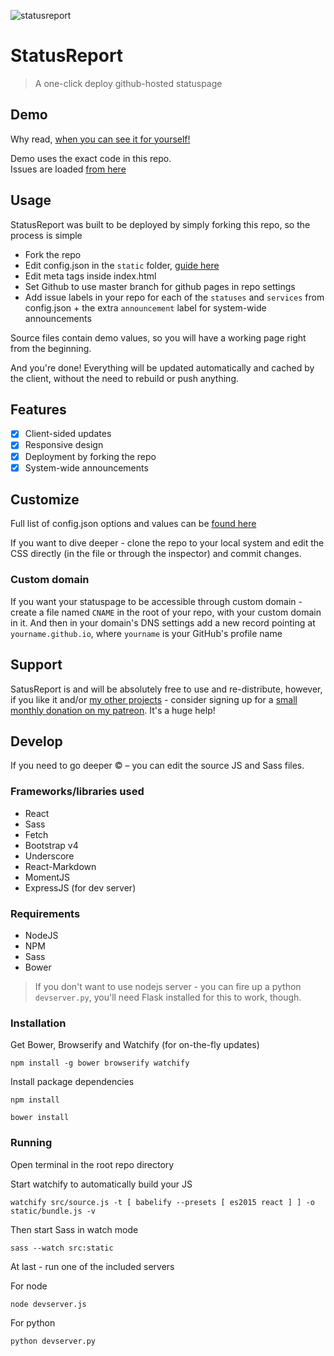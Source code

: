![statusreport](http://i.imgur.com/PiLxgO5.png)

# StatusReport
>A one-click deploy github-hosted statuspage

## Demo
Why read, [when you can see it for yourself!](https://orels1.github.io/statusreport/)

Demo uses the exact code in this repo.  
Issues are loaded [from here](https://github.com/orels1/status.cogs.red/issues?utf8=%E2%9C%93&q=is%3Aissue%20)

## Usage
StatusReport was built to be deployed by simply forking this repo, so the process is simple

- Fork the repo
- Edit config.json in the `static` folder, [guide here](config.md)
- Edit meta tags inside index.html
- Set Github to use master branch for github pages in repo settings
- Add issue labels in your repo for each of the `statuses` and `services` from config.json + the extra `announcement` label for system-wide announcements

Source files contain demo values, so you will have a working page right from the beginning.

And you're done! Everything will be updated automatically and cached by the client, without the need to rebuild or push anything.

## Features
 - [x] Client-sided updates
 - [x] Responsive design
 - [x] Deployment by forking the repo
 - [x] System-wide announcements

## Customize

Full list of config.json options and values can be [found here](config.md)

If you want to dive deeper - clone the repo to your local system and edit the CSS directly (in the file or through the inspector) and commit changes.

### Custom domain
If you want your statuspage to be accessible through custom domain - create a file named `CNAME` in the root of your repo, with your custom domain in it. And then in your domain's DNS settings add a new record pointing at `yourname.github.io`, where `yourname` is your GitHub's profile name

## Support
SatusReport is and will be absolutely free to use and re-distribute, however, if you like it and/or [my other projects](https://github.com/orels1) - consider signing up for a [small monthly donation on my patreon](https://patreon.com/orels1). It's a huge help!

## Develop

If you need to go deeper &copy; – you can edit the source JS and Sass files.

### Frameworks/libraries used
- React
- Sass
- Fetch
- Bootstrap v4
- Underscore
- React-Markdown
- MomentJS
- ExpressJS (for dev server)

### Requirements
- NodeJS
- NPM
- Sass
- Bower

>If you don't want to use nodejs server - you can fire up a python `devserver.py`, you'll need Flask installed for this to work, though.

### Installation

Get Bower, Browserify and Watchify (for on-the-fly updates)
```
npm install -g bower browserify watchify
```

Install package dependencies
```
npm install

bower install
```

### Running
Open terminal in the root repo directory

Start watchify to automatically build your JS
```
watchify src/source.js -t [ babelify --presets [ es2015 react ] ] -o static/bundle.js -v
```

Then start Sass in watch mode
```
sass --watch src:static
```

At last - run one of the included servers

For node
```
node devserver.js
```

For python
```
python devserver.py
```

